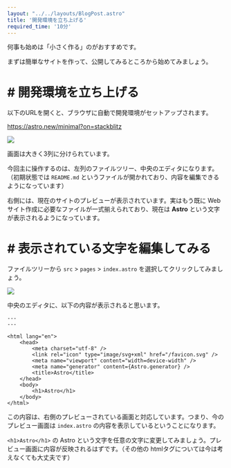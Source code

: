 ```yaml
---
layout: "../../layouts/BlogPost.astro"
title: '開発環境を立ち上げる'
required_time: '10分'
---
```


何事も始めは「小さく作る」のがおすすめです。

まずは簡単なサイトを作って、公開してみるところから始めてみましょう。

# # 開発環境を立ち上げる

以下のURLを開くと、ブラウザに自動で開発環境がセットアップされます。

https://astro.new/minimal?on=stackblitz

![](/image/post-1/astro.png)

画面は大きく3列に分けられています。

今回主に操作するのは、左列のファイルツリー、中央のエディタになります。（初期状態では `README.md` というファイルが開かれており、内容を編集できるようになっています）

右側には、現在のサイトのプレビューが表示されています。実はもう既に Webサイト作成に必要なファイルが一式揃えられており、現在は **Astro**  という文字が表示されるようになっています。

# # 表示されている文字を編集してみる

ファイルツリーから `src` > `pages` > `index.astro` を選択してクリックしてみましょう。

![](/image/post-1/filetree.png)

中央のエディタに、以下の内容が表示されると思います。

~~~astro
---
---

<html lang="en">
	<head>
		<meta charset="utf-8" />
		<link rel="icon" type="image/svg+xml" href="/favicon.svg" />
		<meta name="viewport" content="width=device-width" />
		<meta name="generator" content={Astro.generator} />
		<title>Astro</title>
	</head>
	<body>
		<h1>Astro</h1>
	</body>
</html>
~~~

この内容は、右側のプレビューされている画面と対応しています。つまり、今のプレビュー画面は `index.astro` の内容を表示しているということになります。

`<h1>Astro</h1>` の Astro という文字を任意の文字に変更してみましょう。プレビュー画面に内容が反映されるはずです。（その他の htmlタグについては今は考えなくても大丈夫です）